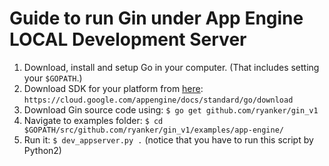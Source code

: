 # Guide to run Gin under App Engine LOCAL Development Server

1. Download, install and setup Go in your computer. (That includes setting your `$GOPATH`.)
2. Download SDK for your platform from [here](https://cloud.google.com/appengine/docs/standard/go/download): `https://cloud.google.com/appengine/docs/standard/go/download`
3. Download Gin source code using: `$ go get github.com/ryanker/gin_v1`
4. Navigate to examples folder: `$ cd $GOPATH/src/github.com/ryanker/gin_v1/examples/app-engine/`
5. Run it: `$ dev_appserver.py .` (notice that you have to run this script by Python2)

